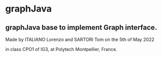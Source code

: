 # graphJava

## graphJava base to implement Graph interface.

Made by ITALIANO Lorenzo and SARTORI Tom on the 5th of May 2022

in class CPO1 of IG3, at Polytech Montpellier, France. 

